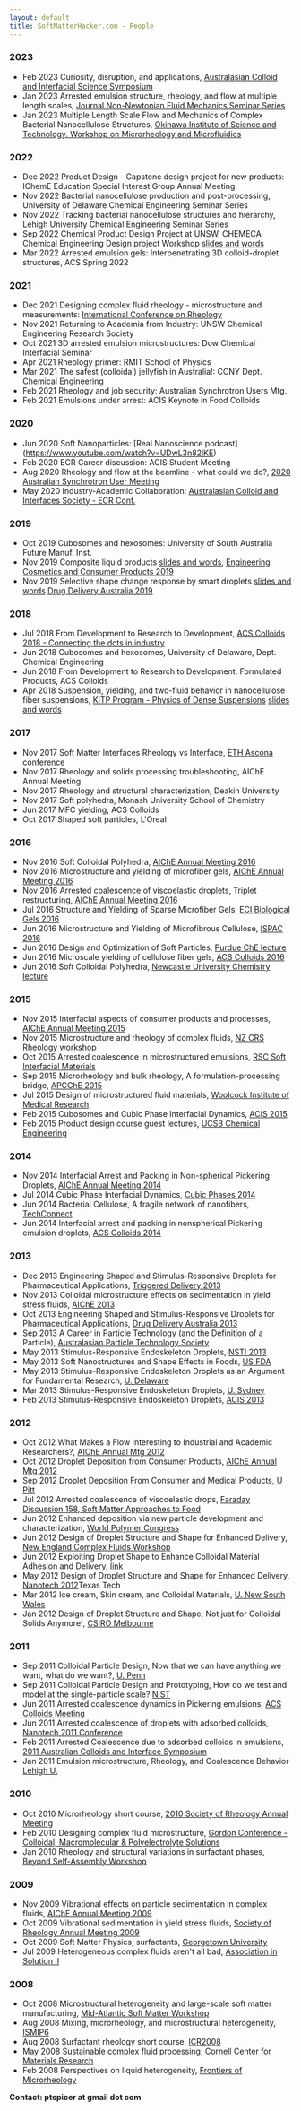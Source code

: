 ```yaml
---
layout: default
title: SoftMatterHacker.com - People
---
```



### 2023 

- Feb 2023 Curiosity, disruption, and applications, [Australasian Colloid and Interfacial Science Symposium](https://acis.wildapricot.org/ACSSSC34)
- Jan 2023 Arrested emulsion structure, rheology, and flow at multiple length scales, [Journal Non-Newtonian Fluid Mechanics Seminar Series](https://pcwww.liv.ac.uk/~robpoole/jnnfm/jnnfm_seminar.htm)
- Jan 2023 Multiple Length Scale Flow and Mechanics of Complex Bacterial Nanocellulose Structures, [Okinawa Institute of Science and Technology. Workshop on Microrheology and Microfluidics](https://groups.oist.jp/rtmm)


### 2022 

- Dec 2022 Product Design - Capstone design project for new products: IChemE Education Special Interest Group Annual Meeting.
- Nov 2022 Bacterial nanocellulose production and post-processing, University of Delaware Chemical Engineering Seminar Series
- Nov 2022 Tracking bacterial nanocellulose structures and hierarchy, Lehigh University Chemical Engineering Seminar Series
- Sep 2022 Chemical Product Design Project at UNSW, CHEMECA Chemical Engineering Design project Workshop [slides and words](./talks/2022CHEMECA/2022CHEMECA-DesProjWkshp.md) 
- Mar 2022 Arrested emulsion gels: Interpenetrating 3D colloid-droplet structures, ACS Spring 2022


### 2021 

- Dec 2021 Designing complex fluid rheology - microstructure and measurements: [International Conference on Rheology ](http://icor-isr.ir/)
- Nov 2021 Returning to Academia from Industry: UNSW Chemical Engineering Research Society 
- Oct 2021 3D arrested emulsion microstructures: Dow Chemical Interfacial Seminar 
- Apr 2021 Rheology primer: RMIT School of Physics 
- Mar 2021 The safest (colloidal) jellyfish in Australia!: CCNY Dept. Chemical Engineering 
- Feb 2021 Rheology and job security: Australian Synchrotron Users Mtg. 
- Feb 2021 Emulsions under arrest: ACIS Keynote in Food Colloids 


### 2020 

- Jun 2020 Soft Nanoparticles: [Real Nanoscience podcast] (https://www.youtube.com/watch?v=UDwL3n82iKE)
- Feb 2020 ECR Career discussion: ACIS Student Meeting 
- Aug 2020 Rheology and flow at the beamline - what could we do?, [2020 Australian Synchrotron User Meeting](https://www.ansto.gov.au/whats-on/user-meeting-2020)
- May 2020 Industry-Academic Collaboration: [Australasian Colloid and Interfaces Society - ECR Conf.](https://acis.wildapricot.org/ACIS-ECR/)


### 2019 

- Oct 2019 Cubosomes and hexosomes: University of South Australia Future Manuf. Inst. 
- Nov 2019 Composite liquid products [slides and words](https://nonequilibrium.com/talk/2019-ECCP/2019ECCP.md), [Engineering Cosmetics and Consumer Products 2019](https://www.aiche.org/conferences/conference-on-engineering-cosmetics-and-consumer-products/2019) 
- Nov 2019 Selective shape change response by smart droplets [slides and words](./talks/2019DDA/2019DDAElastocap.md) [Drug Delivery Australia 2019](https://www.controlledreleasesociety.org/events/crs-austrialian-chapterdrug-delivery-australia-2019-conference)


### 2018 

- Jul 2018 From Development to Research to Development,  [ACS Colloids 2018 - Connecting the dots in industry](https://colloids2018.org/schedule/connecting-dots-industry/)
- Jun 2018 Cubosomes and hexosomes, University of Delaware, Dept. Chemical Engineering 
- Jun 2018 From Development to Research to Development: Formulated Products, ACS Colloids 
- Apr 2018 Suspension, yielding, and two-fluid behavior in nanocellulose fiber suspensions, [KITP Program - Physics of Dense Suspensions](https://www.kitp.ucsb.edu/activities/suspensions18)  [slides and words](http://online.kitp.ucsb.edu/online/suspensions18/spicer/) 


### 2017 

- Nov 2017 Soft Matter Interfaces Rheology vs Interface, [ETH Ascona conference ](https://eusmi-h2020.eu/news/soft-matter-interfaces-from-biology-to-engineering-applications)
- Nov 2017 Rheology and solids processing troubleshooting, AIChE Annual Meeting 
- Nov 2017 Rheology and structural characterization, Deakin University 
- Nov 2017 Soft polyhedra, Monash University School of Chemistry 
- Jun 2017 MFC yielding, ACS Colloids 
- Oct 2017 Shaped soft particles, L'Oreal 


### 2016 

- Nov 2016 Soft Colloidal Polyhedra, [AIChE Annual Meeting 2016](http://www.aiche.org/conferences/aiche-annual-meeting/2016)
- Nov 2016 Microstructure and yielding of microfiber gels, [AIChE Annual Meeting 2016](http://www.aiche.org/conferences/aiche-annual-meeting/2016)
- Nov 2016 Arrested coalescence of viscoelastic droplets, Triplet restructuring, [AIChE Annual Meeting 2016](http://www.aiche.org/conferences/aiche-annual-meeting/2016)
- Jul 2016 Structure and Yielding of Sparse Microfiber Gels, [ECI Biological Gels 2016](http://www.engconf.org/conferences/chemical-engineering/colloidal-macromolecular-biological-gels-formulation-properties-applications/) 
- Jun 2016 Microstructure and Yielding of Microfibrous Cellulose, [ISPAC 2016](http://www.ispac-conferences.org/ispac-2016-International-Symposium-on-Polymer-Analysis-and-Characterization.aspx) 
- Jun 2016 Design and Optimization of Soft Particles, [Purdue ChE lecture](https://engineering.purdue.edu/ChE/aboutus/seminars) 
- Jun 2016 Microscale yielding of cellulose fiber gels,  [ACS Colloids 2016](http://colloids2016.seas.harvard.edu/) 
- Jun 2016 Soft Colloidal Polyhedra, [Newcastle University Chemistry lecture](https://www.newcastle.edu.au/degrees/bachelor-of-science/what-you-will-study/majors/chemistry) 


### 2015 

- Nov 2015 Interfacial aspects of consumer products and processes, [AIChE Annual Meeting 2015](http://www.aiche.org/conferences/aiche-annual-meeting/2015) 
- Nov 2015 Microstructure and rheology of complex fluids, [NZ CRS Rheology workshop](http://nzcrs.org.nz/docrep/NZCRS-workshop-2015-flyer.pdf) 
- Oct 2015 Arrested coalescence in microstructured emulsions, [RSC Soft Interfacial Materials ](https://royalsociety.org/science-events-and-lectures/2015/10/soft-interfacial-materials/) 
- Sep 2015 Microrheology and bulk rheology, A formulation-processing bridge, [APCChE 2015](http://www.apcche2015.org/) 
- Jul 2015 Design of microstructured fluid materials, [ Woolcock Institute of Medical Research](http://woolcock.org.au/)
- Feb 2015 Cubosomes and Cubic Phase Interfacial Dynamics, [ACIS 2015](http://www.cvent.com/events/acis-2015/archived-0ebd0234e5a348048c06bd87f8f030a9.aspx) 
- Feb 2015 Product design course guest lectures, [UCSB Chemical Engineering](https://chemengr.ucsb.edu/) 


### 2014 

- Nov 2014 Interfacial Arrest and Packing in Non-spherical Pickering Droplets, [AIChE Annual Meeting 2014](http://www.aiche.org/conferences/aiche-annual-meeting/2014) 
- Jul 2014  Cubic Phase Interfacial Dynamics, [Cubic Phases 2014](http://cubicphase2014.org/) 
- Jun 2014  Bacterial Cellulose, A fragile network of nanofibers, [TechConnect](http://www.techconnectworld.com/Nanotech2015/) 
- Jun 2014  Interfacial arrest and packing in nonspherical Pickering emulsion droplets, [ACS Colloids 2014](http://www.colloids2014.lrsm.upenn.edu/) 


### 2013 

- Dec 2013 Engineering Shaped and Stimulus-Responsive Droplets for Pharmaceutical Applications, [Triggered Delivery 2013](http://bioactives.otago.ac.nz) 
- Nov 2013 Colloidal microstructure effects on sedimentation in yield stress fluids, [AIChE 2013](http://aiche.org/annual/) 
- Oct 2013 Engineering Shaped and Stimulus-Responsive Droplets for Pharmaceutical Applications, [Drug Delivery Australia 2013](http://www.crsaustralia.org) 
- Sep 2013 A Career in Particle Technology (and the Definition of a Particle), [Australasian Particle Technology Society](http://www.apts.com) 
- May 2013 Stimulus-Responsive Endoskeleton Droplets, [NSTI 2013](http://nsti.org) 
- May 2013 Soft Nanostructures and Shape Effects in Foods, [US FDA](http://fda.gov) 
- May 2013 Stimulus-Responsive Endoskeleton Droplets as an Argument for Fundamental Research, [U. Delaware](http://www.che.udel.edu) 
- Mar 2013 Stimulus-Responsive Endoskeleton Droplets, [U. Sydney](http://www.apts.com) 
- Feb 2013 Stimulus-Responsive Endoskeleton Droplets, [ACIS 2013](http://www.cvent.com/events/acis-2013/agenda-cc62dbe210314be3b7bbbeebad80c037.aspx) 


### 2012 

- Oct 2012 What Makes a Flow Interesting to Industrial and Academic Researchers?, [AIChE Annual Mtg 2012](https://aiche.confex.com/aiche/2012/webprogrampreliminary/Session21704.html) 
- Oct 2012 Droplet Deposition from Consumer Products,  [AIChE Annual Mtg 2012](https://aiche.confex.com/aiche/2012/webprogrampreliminary/Session21676.html) 
- Sep 2012 Droplet Deposition From Consumer and Medical Products, [U Pitt](http://www.engineering.pitt.edu/Event.aspx?id=2147501639) 
- Jul 2012 Arrested coalescence of viscoelastic drops, [Faraday Discussion 158, Soft Matter Approaches to Food](http://www.rsc.org/ConferencesAndEvents/RSCConferences/FD158/programme.asp) 
- Jun 2012 Enhanced deposition via new particle development and characterization, [World Polymer Congress](http://www.cpe.vt.edu/macro2012/program.html)
- Jun 2012 Design of Droplet Structure and Shape for Enhanced Delivery, [New England Complex Fluids Workshop](http://www.complexfluids.org/necf/index.php)
- Jun 2012 Exploiting Droplet Shape to Enhance Colloidal Material Adhesion and Delivery, [link](http://www.techconnectworld.com/Nanotech2012/sym/program.html#TU7.16)
- May 2012 Design of Droplet Structure and Shape for Enhanced Delivery, [Nanotech 2012](http://www.depts.ttu.edu/che/department/seminars.php)Texas Tech
- Mar 2012 Ice cream, Skin cream, and Colloidal Materials, [U. New South Wales](http://www.che.unsw.edu.au/)
- Jan 2012 Design of Droplet Structure and Shape, Not just for Colloidal Solids Anymore!, [CSIRO Melbourne](http://www.csiro.au/)


### 2011 

- Sep 2011 Colloidal Particle Design, Now that we can have anything we want, what do we want?,  [U. Penn](http://www.cbe.seas.upenn.edu/about-cbe/events/index.php)
- Sep 2011 Colloidal Particle Design and Prototyping, How do we test and model at the single-particle scale? [NIST](http://www.nist.gov/mml/polymers/)
- Jun 2011 Arrested coalescence dynamics in Pickering emulsions, [ACS Colloids Meeting](http://colloids2011.sites.acs.org/montreal.htm)
- Jun 2011 Arrested coalescence of droplets with adsorbed colloids, [Nanotech 2011 Conference](http://www.techconnectworld.com/Nanotech2011/)
- Feb 2011 Arrested Coalescence due to adsorbed colloids in emulsions, [2011 Australian Colloids and Interface Symposium](http://home.iprimus.com.au/jaymez/acis2011/index.html)
- Jan 2011 Emulsion microstructure, Rheology, and Coalescence Behavior [Lehigh U.](http://www4.lehigh.edu/default.aspx)


### 2010 

- Oct 2010 Microrheology short course, [2010 Society of Rheology Annual Meeting](http://www.rheology.org/sor/short_course/2010Oct/default.htm)
- Feb 2010 Designing complex fluid microstructure, [ Gordon Conference - Colloidal, Macromolecular & Polyelectrolyte Solutions](http://www.grc.org/programs.aspx?year=2010&program=colloidal)
- Jan 2010 Rheology and structural variations in surfactant phases, [Beyond Self-Assembly Workshop](http://www.ecis.at/Third%20Circular_Gastein_2010_Beyond%20Self-Assembly.pdf) 


### 2009 

- Nov 2009 Vibrational effects on particle sedimentation in complex fluids,  [ AIChE Annual Meeting 2009](http://aiche.confex.com/aiche/2009/webprogram/Paper159321.html)
- Oct 2009 Vibrational sedimentation in yield stress fluids, [Society of Rheology Annual Meeting 2009](http://www.rheology.org/SoR/annual_meeting/2009Oct/) 
- Oct 2009 Soft Matter Physics, surfactants,  [Georgetown University](http://softmatter.georgetown.edu/) 
- Jul 2009 Heterogeneous complex fluids aren't all bad, [Association in Solution II](http://www.engconfintl.org/9bb.html) 


### 2008 

- Oct 2008 Microstructural heterogeneity and large-scale soft matter manufacturing, [Mid-Atlantic Soft Matter Workshop](http://masm.physics.georgetown.edu/) 
- Aug 2008 Mixing, microrheology, and microstructural heterogeneity, [ISMIP6](http://www.ismip6.org/) 
- Aug 2008 Surfactant rheology short course, [ICR2008](http://www.rheology.org/icr2008/) 
- May 2008 Sustainable complex fluid processing, [Cornell Center for Materials Research](http://www.popsymposium.cornell.edu/) 
- Feb 2008 Perspectives on liquid heterogeneity, [Frontiers of Microrheology](http://www.cnsi.ucla.edu/microrheology/) 


**Contact: ptspicer at gmail dot com**
